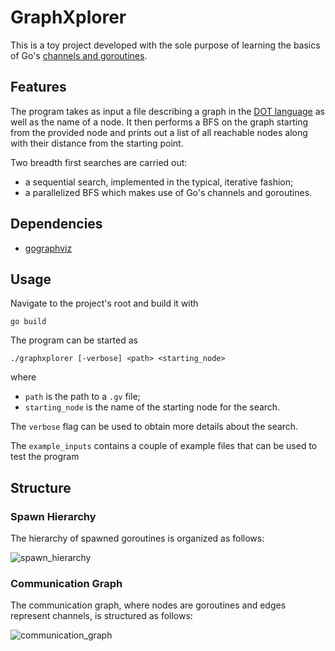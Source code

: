 # GraphXplorer
This is a toy project developed with the sole purpose of learning the basics of Go's [channels and goroutines](https://go.dev/tour/concurrency/1). 

## Features
The program takes as input a file describing a graph in the [DOT language](https://graphviz.org/doc/info/lang.html) as well as the name of a node. It then performs a BFS on the graph starting from the provided node and prints out a list of all reachable nodes along with their distance from the starting point.

Two breadth first searches are carried out:
- a sequential search, implemented in the typical, iterative fashion;
- a parallelized BFS which makes use of Go's channels and goroutines.

## Dependencies
- [gographviz](https://github.com/awalterschulze/gographviz)

## Usage
Navigate to the project's root and build it with
```
go build
```

The program can be started as 
```
./graphxplorer [-verbose] <path> <starting_node>
```
where
- `path` is the path to a `.gv` file;
- `starting_node` is the name of the starting node for the search.

The `verbose` flag can be used to obtain more details about the search.

The `example_inputs` contains a couple of example files that can be used to test the program

## Structure

### Spawn Hierarchy
The hierarchy of spawned goroutines is organized as follows:

![spawn_hierarchy](https://i.imgur.com/zZ0Xnaq.png)

### Communication Graph
The communication graph, where nodes are goroutines and edges represent channels, is structured as follows:

![communication_graph](https://i.imgur.com/n3lXkrx.png)